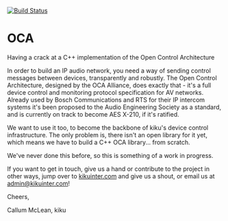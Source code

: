 [![Build Status](https://travis-ci.org/kikuintercom/oca.svg?branch=master)](https://travis-ci.org/kikuintercom/oca)
# OCA
Having a crack at a C++ implementation of the Open Control Architecture

In order to build an IP audio network, you need a way of sending control messages between devices, transparently and robustly. The Open Control Architecture, designed by the OCA Alliance, does exactly that - it's a full device control and monitoring protocol specification for AV networks. Already used by Bosch Communications and RTS for their IP intercom systems it's been proposed to the Audio Engineering Society as a standard, and is currently on track to become AES X-210, if it's ratified.

We want to use it too, to become the backbone of kiku's device control infrastructure. The only problem is, there isn't an open library for it yet, which means we have to build a C++ OCA library... from scratch.

We've never done this before, so this is something of a work in progress.

If you want to get in touch, give us a hand or contribute to the project in other ways, jump over to [kikuinter.com](http://kikuinter.com) and give us a shout, or email us at [admin@kikuinter.com](mailto:admin@kikuinter.com)!

Cheers,

Callum McLean,
kiku